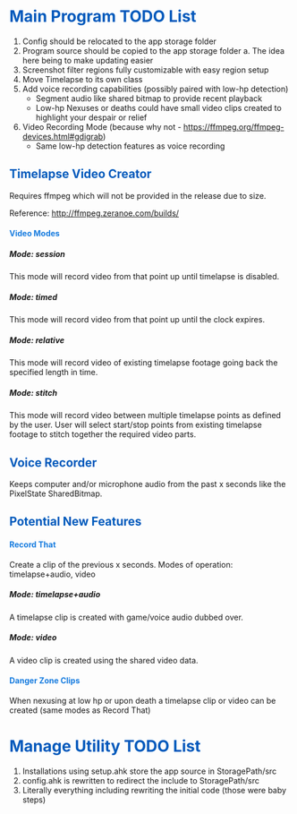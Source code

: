 # <span style="color: #005abc;">Main Program TODO List</span>
1. Config should be relocated to the app storage folder
2. Program source should be copied to the app storage folder
   a. The idea here being to make updating easier
3. Screenshot filter regions fully customizable with easy region setup
4. Move Timelapse to its own class
5. Add voice recording capabilities (possibly paired with low-hp detection) 
   - Segment audio like shared bitmap to provide recent playback
   - Low-hp Nexuses or deaths could have small video clips created to highlight your despair or relief
6. Video Recording Mode (because why not - https://ffmpeg.org/ffmpeg-devices.html#gdigrab)
   - Same low-hp detection features as voice recording

## <a title="timelapsevideo" style="color: #005abc;">Timelapse Video Creator</a>
Requires ffmpeg which will not be provided in the release due to size. 

Reference: http://ffmpeg.zeranoe.com/builds/

#### <span style="color: #177cdf;">Video Modes</span>
   
##### Mode: session
This mode will record video from that point up until timelapse is disabled. 

##### Mode: timed
This mode will record video from that point up until the clock expires.
 
##### Mode: relative
This mode will record video of existing timelapse footage going back the specified length in time.

##### Mode: stitch
This mode will record video between multiple timelapse points as defined by the user. User will select start/stop points
from existing timelapse footage to stitch together the required video parts.

## <a title="voicerecorder" style="color: #005abc;">Voice Recorder</a>
Keeps computer and/or microphone audio from the past x seconds like the PixelState SharedBitmap.

## <a title="newfeatures" style="color: #005abc;">Potential New Features</a>

#### <span style="color: #177cdf;">Record That</span>
Create a clip of the previous x seconds. Modes of operation: timelapse+audio, video

##### Mode: timelapse+audio
A timelapse clip is created with game/voice audio dubbed over.
 
##### Mode: video
A video clip is created using the shared video data.
 
#### <span style="color: #177cdf;">Danger Zone Clips</span>
When nexusing at low hp or upon death a timelapse clip or video can be created (same modes as Record That)

# <span style="color: #005abc;">Manage Utility TODO List</span>
1. Installations using setup.ahk store the app source in StoragePath/src
2. config.ahk is rewritten to redirect the include to StoragePath/src
3. Literally everything including rewriting the initial code (those were baby steps)